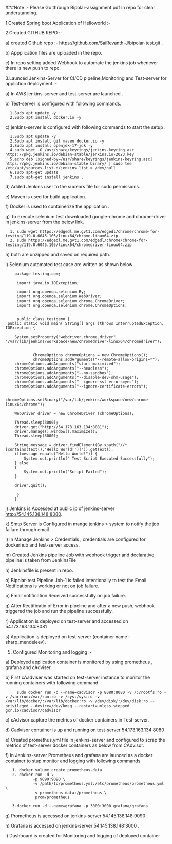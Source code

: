 ###Note :-  Please  Go through Bipolar-assignment.pdf in repo for clear understanding.


1.Created Spring boot Application of Helloworld  :-

2.Created GITHUB REPO  :-

  a) created Github repo :- https://github.com/SaiRevanth-J/bipolar-test.git .

  b) Appplication files are uploaded in the repo.

  c) In repo setting added Webhook to automate the jenkins job whenever there is new push to repo.

3.Launced Jenkins-Server for CI/CD pipeline,Monitoring and Test-server for appliction deployment  :-

  a) In AWS jenkins-server and test-server are  launched .

  b)  Test-server is configured with following commands.

      1.Sudo apt update -y
      2.Sudo apt install docker.io -y

  c) jenkins-server is configured with  following commands  to start the setup .

      1.Sudo apt update -y
      2.Sudo apt install git maven docker.io -y
      3.Sudo apt install openjdk-17-jdk -y
      4.sudo wget -O /usr/share/keyrings/jenkins-keyring.asc  https://pkg.jenkins.io/debian-stable/jenkins.io-2023.key
      5.echo deb [signed-by=/usr/share/keyrings/jenkins-keyring.asc] https://pkg.jenkins.io/debian-stable binary/ | sudo tee  /etc/apt/sources.list.d/jenkins.list > /dev/null
      6.sudo apt-get update
      7.sudo apt-get install jenkins .

  d) Added Jenkins user to the sudeors file for sudo permissions.
    
  e) Maven is used for build application.

  f) Docker is used to containerize  the application .

  g) To execute selenium test downloaded google-chrome and chrome-driver in jenkins-server from the below link.
    
      1. sudo wget https://edgedl.me.gvt1.com/edgedl/chrome/chrome-for-testing/119.0.6045.105/linux64/chrome-linux64.zip
      2. sudo https://edgedl.me.gvt1.com/edgedl/chrome/chrome-for-testing/119.0.6045.105/linux64/chromedriver-linux64.zip

  h) both are unzipped and saved on required path.

  i) Selenium automated test case are written as shown below  . 

        package testing.com;

         import java.io.IOException;

         import org.openqa.selenium.By;
         import org.openqa.selenium.WebDriver;
         import org.openqa.selenium.chrome.ChromeDriver;
         import org.openqa.selenium.chrome.ChromeOptions;


         public class testdemo {
	 public static void main( String[] args )throws InterruptedException, IOException {
	
		System.setProperty("webdriver.chrome.driver", "/var/lib/jenkins/workspace/new/chromedriver-linux64/chromedriver"); 
		

    	        ChromeOptions chromeOptions = new ChromeOptions();
    	        chromeOptions.addArguments("--remote-allow-origins=*");
		chromeOptions.addArguments("start-maximized");
		chromeOptions.addArguments("--headless");
		chromeOptions.addArguments("--no-sandbox");
		chromeOptions.addArguments("--disable-dev-shm-usage");
		chromeOptions.addArguments("--ignore-ssl-errors=yes");
		chromeOptions.addArguments("--ignore-certificate-errors");
	
    	        chromeOptions.setBinary("/var/lib/jenkins/workspace/new/chrome-linux64/chrome");
		
		WebDriver driver = new ChromeDriver (chromeOptions);
	
		Thread.sleep(3000);
		driver.get("http://54.173.163.134:8081");
		driver.manage().window().maximize();
		Thread.sleep(3000);
		
		String message = driver.findElement(By.xpath("//*[contains(text(),'Hello World!')]")).getText();
		if(message.equals("Hello World!")) {
			System.out.println(" Test Script Executed Successfully");
		} else 
		{
			System.out.println("Script Failed");
		}
		
		driver.quit();
		
	     }
        }



  j) Jenkins is Accessed at public ip of  jenkins-server http://54.145.138.148:8080.

  k) Smtp Server is Configured in mange jenkins > system to notify the job failure through email

  l) In Manage Jenkins > Credentials , credentials  are configured for dockerhub and test-server access.

  m) Created Jenkins pipeline Job with webhook trigger and declarative pipeline is taken from JenkinsFile
  
  n) Jenkinsfile is present in repo.

  o) Bipolar-test Pipeline Job-1 is failed intentionally to test the Email Notifications is working or not on job failure. 
  
  p) Email notification Received successfully on job failure.
  
  q) After Rectificatin of  Error in pipeline and after a new  push, webhook triggered the job and run the pipeline successfully.

  r) Application is deployed on test-server and accessed on 54.173.163.134:8081 

  s) Application is deployed on test-server (container name : sharp_mendeleev).


5. Configured Monitoring and logging  :-

 a) Deployed application container is monitored by using prometheus , grafana and cAdviser.

 b) First cAadviser was started  on test-server instance to monitor the running containers  with following command.

         sudo docker run -d --name=cadvisor -p 8080:8080 -v /:/rootfs:ro -v /var/run:/var/run:ro -v /sys:/sys:ro -v /var/lib/docker/:/var/lib/docker:ro -v /dev/disk/:/dev/disk:ro --privileged --device=/dev/kmsg --restart=unless-stopped gcr.io/cadvisor/cadvisor

 c) cAdvisor capture the metrics of docker containers in Test-server.

 d) Cadvisor container is up and running on test-server    54.173.163.134:8080 .

 e) Created promethus.yml file in jenkins-server and configured to scrap the metrics of test-server docker containers as below from CAdvisor.

 f) In Jenkins-server Prometheus and grafana are launced as a docker container to stup  monitor and logging  with following commands 

       1. docker volume create prometheus-data
       2. docker run -d \
                -p 9090:9090 \
                -v /path/to/prometheus.yml:/etc/prometheus/prometheus.yml \
                -v prometheus-data:/prometheus \
                 prom/prometheus

       3.docker run -d --name=grafana -p 3000:3000 grafana/grafana
       

 g) Prometheus is accessed on jenkins-server 54.145.138.148:9090 .

 h) Grafana  is accessed on jenkins-server 54.145.138.148:3000 .
  
 i) Dashboard is created for Monitoring and logging of  deployed container 



